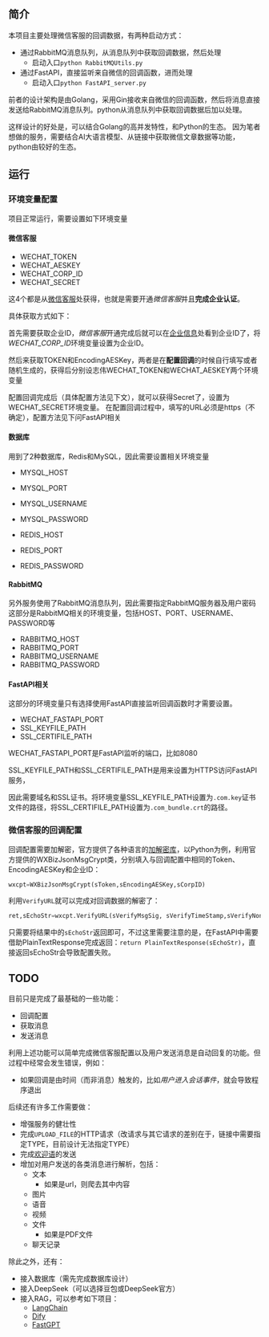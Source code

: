 ## 简介

本项目主要处理微信客服的回调数据，有两种启动方式：

* 通过RabbitMQ消息队列，从消息队列中获取回调数据，然后处理
    * 启动入口`python RabbitMQUtils.py`
* 通过FastAPI，直接监听来自微信的回调函数，进而处理
    * 启动入口`python FastAPI_server.py`

前者的设计架构是由Golang，采用Gin接收来自微信的回调函数，然后将消息直接发送给RabbitMQ消息队列。python从消息队列中获取回调数据后加以处理。

这样设计的好处是，可以结合Golang的高并发特性，和Python的生态。
因为笔者想做的服务，需要结合AI大语言模型、从链接中获取微信文章数据等功能，python由较好的生态。

## 运行

### 环境变量配置

项目正常运行，需要设置如下环境变量

#### 微信客服

* WECHAT_TOKEN
* WECHAT_AESKEY
* WECHAT_CORP_ID
* WECHAT_SECRET

这4个都是从[微信客服](https://kf.weixin.qq.com/)处获得，也就是需要开通*微信客服*并且**完成企业认证**。

具体获取方式如下：

首先需要获取企业ID，*微信客服*开通完成后就可以在[企业信息](https://kf.weixin.qq.com/kf/frame#/corpinfo)处看到企业ID了，将*WECHAT_CORP_ID*环境变量设置为企业ID。

然后来获取TOKEN和EncodingAESKey，两者是在**配置回调**的时候自行填写或者随机生成的，获得后分别设志伟WECHAT_TOKEN和WECHAT_AESKEY两个环境变量

配置回调完成后（具体配置方法见下文），就可以获得Secret了，设置为WECHAT_SECRET环境变量。
在配置回调过程中，填写的URL必须是https（不确定），配置方法见下问FastAPI相关


#### 数据库

用到了2种数据库，Redis和MySQL，因此需要设置相关环境变量

* MYSQL_HOST
* MYSQL_PORT
* MYSQL_USERNAME
* MYSQL_PASSWORD

* REDIS_HOST
* REDIS_PORT
* REDIS_PASSWORD

#### RabbitMQ

另外服务使用了RabbitMQ消息队列，因此需要指定RabbitMQ服务器及用户密码
这部分是RabbitMQ相关的环境变量，包括HOST、PORT、USERNAME、PASSWORD等

* RABBITMQ_HOST
* RABBITMQ_PORT
* RABBITMQ_USERNAME
* RABBITMQ_PASSWORD

#### FastAPI相关

这部分的环境变量只有选择使用FastAPI直接监听回调函数时才需要设置。

* WECHAT_FASTAPI_PORT
* SSL_KEYFILE_PATH
* SSL_CERTIFILE_PATH

WECHAT_FASTAPI_PORT是FastAPI监听的端口，比如8080

SSL_KEYFILE_PATH和SSL_CERTIFILE_PATH是用来设置为HTTPS访问FastAPI服务，

因此需要域名和SSL证书。将环境变量SSL_KEYFILE_PATH设置为`.com.key`证书文件的路径，将SSL_CERTIFILE_PATH设置为`.com_bundle.crt`的路径。

### 微信客服的回调配置

回调配置需要加解密，官方提供了各种语言的[加解密库](https://developer.work.weixin.qq.com/devtool/introduce?id=36388)，以Python为例，利用官方提供的WXBizJsonMsgCrypt类，分别填入与回调配置中相同的Token、EncodingAESKey和企业ID：
```python
wxcpt=WXBizJsonMsgCrypt(sToken,sEncodingAESKey,sCorpID)
```

利用`VerifyURL`就可以完成对回调数据的解密了：

```python
ret,sEchoStr=wxcpt.VerifyURL(sVerifyMsgSig, sVerifyTimeStamp,sVerifyNonce,sVerifyEchoStr)
```

只需要将结果中的`sEchoStr`返回即可，不过这里需要注意的是，在FastAPI中需要借助PlainTextResponse完成返回：`return PlainTextResponse(sEchoStr)`，直接返回sEchoStr会导致配置失败。


## TODO

目前只是完成了最基础的一些功能：

* 回调配置
* 获取消息
* 发送消息

利用上述功能可以简单完成微信客服配置以及用户发送消息是自动回复的功能。但过程中经常会发生错误，例如：

* 如果回调是由时间（而非消息）触发的，比如*用户进入会话事件*，就会导致程序退出

后续还有许多工作需要做：

* 增强服务的健壮性
* 完成`UPLOAD_FILE`的HTTP请求（改请求与其它请求的差别在于，链接中需要指定TYPE，目前设计无法指定TYPE）
* 完成[欢迎语](https://kf.weixin.qq.com/api/doc/path/95123)的发送
* 增加对用户发送的各类消息进行解析，包括：
    * 文本
        * 如果是url，则爬去其中内容 
    * 图片
    * 语音
    * 视频
    * 文件
        * 如果是PDF文件
    * 聊天记录

除此之外，还有：

* 接入数据库（需先完成数据库设计）
* 接入DeepSeek（可以选择豆包或DeepSeek官方）
* 接入RAG，可以参考如下项目：
    * [LangChain](https://github.com/langchain-ai/langchain)
    * [Dify](https://github.com/langgenius/dify/blob/main/README_CN.md)
    * [FastGPT](https://github.com/labring/FastGPT)
